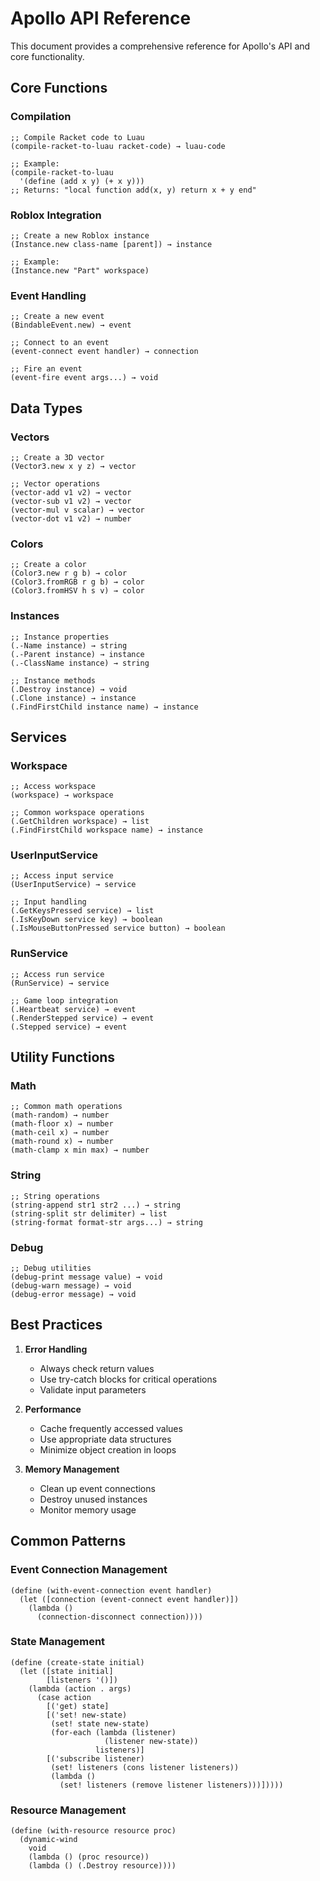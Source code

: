 # Apollo API Reference

This document provides a comprehensive reference for Apollo's API and core functionality.

## Core Functions

### Compilation

```racket
;; Compile Racket code to Luau
(compile-racket-to-luau racket-code) → luau-code

;; Example:
(compile-racket-to-luau
  '(define (add x y) (+ x y)))
;; Returns: "local function add(x, y) return x + y end"
```

### Roblox Integration

```racket
;; Create a new Roblox instance
(Instance.new class-name [parent]) → instance

;; Example:
(Instance.new "Part" workspace)
```

### Event Handling

```racket
;; Create a new event
(BindableEvent.new) → event

;; Connect to an event
(event-connect event handler) → connection

;; Fire an event
(event-fire event args...) → void
```

## Data Types

### Vectors

```racket
;; Create a 3D vector
(Vector3.new x y z) → vector

;; Vector operations
(vector-add v1 v2) → vector
(vector-sub v1 v2) → vector
(vector-mul v scalar) → vector
(vector-dot v1 v2) → number
```

### Colors

```racket
;; Create a color
(Color3.new r g b) → color
(Color3.fromRGB r g b) → color
(Color3.fromHSV h s v) → color
```

### Instances

```racket
;; Instance properties
(.-Name instance) → string
(.-Parent instance) → instance
(.-ClassName instance) → string

;; Instance methods
(.Destroy instance) → void
(.Clone instance) → instance
(.FindFirstChild instance name) → instance
```

## Services

### Workspace

```racket
;; Access workspace
(workspace) → workspace

;; Common workspace operations
(.GetChildren workspace) → list
(.FindFirstChild workspace name) → instance
```

### UserInputService

```racket
;; Access input service
(UserInputService) → service

;; Input handling
(.GetKeysPressed service) → list
(.IsKeyDown service key) → boolean
(.IsMouseButtonPressed service button) → boolean
```

### RunService

```racket
;; Access run service
(RunService) → service

;; Game loop integration
(.Heartbeat service) → event
(.RenderStepped service) → event
(.Stepped service) → event
```

## Utility Functions

### Math

```racket
;; Common math operations
(math-random) → number
(math-floor x) → number
(math-ceil x) → number
(math-round x) → number
(math-clamp x min max) → number
```

### String

```racket
;; String operations
(string-append str1 str2 ...) → string
(string-split str delimiter) → list
(string-format format-str args...) → string
```

### Debug

```racket
;; Debug utilities
(debug-print message value) → void
(debug-warn message) → void
(debug-error message) → void
```

## Best Practices

1. **Error Handling**
   - Always check return values
   - Use try-catch blocks for critical operations
   - Validate input parameters

2. **Performance**
   - Cache frequently accessed values
   - Use appropriate data structures
   - Minimize object creation in loops

3. **Memory Management**
   - Clean up event connections
   - Destroy unused instances
   - Monitor memory usage

## Common Patterns

### Event Connection Management

```racket
(define (with-event-connection event handler)
  (let ([connection (event-connect event handler)])
    (lambda ()
      (connection-disconnect connection))))
```

### State Management

```racket
(define (create-state initial)
  (let ([state initial]
        [listeners '()])
    (lambda (action . args)
      (case action
        [('get) state]
        [('set! new-state)
         (set! state new-state)
         (for-each (lambda (listener)
                     (listener new-state))
                   listeners)]
        [('subscribe listener)
         (set! listeners (cons listener listeners))
         (lambda ()
           (set! listeners (remove listener listeners)))]))))
```

### Resource Management

```racket
(define (with-resource resource proc)
  (dynamic-wind
    void
    (lambda () (proc resource))
    (lambda () (.Destroy resource))))
``` 